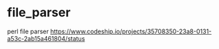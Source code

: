 file_parser
===========

perl file parser
https://www.codeship.io/projects/35708350-23a8-0131-a53c-2ab15a461804/status
